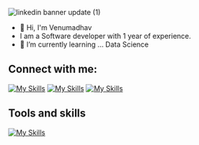 ![linkedin banner update (1)](https://github.com/user-attachments/assets/495b5a20-6352-41a5-90b6-e1a5aa731929)

- 👋 Hi, I'm Venumadhav
-  I am a Software developer with 1 year of experience.
- 🌱 I’m currently learning ... Data Science



## Connect with me:
[![My Skills](https://skillicons.dev/icons?i=linkedin)](https://www.linkedin.com/in/venumadhav07/)
[![My Skills](https://skillicons.dev/icons?i=kaggle)](https://www.kaggle.com/venumadhav06)
[![My Skills](https://skillicons.dev/icons?i=instagram)](https://www.instagram.com/_venu_code_x_/)



## Tools and skills
[![My Skills](https://skillicons.dev/icons?i=python,php,html,css,js,jquery,mysql,postgresql,git,flask&perline=5)](https://skillicons.dev)


